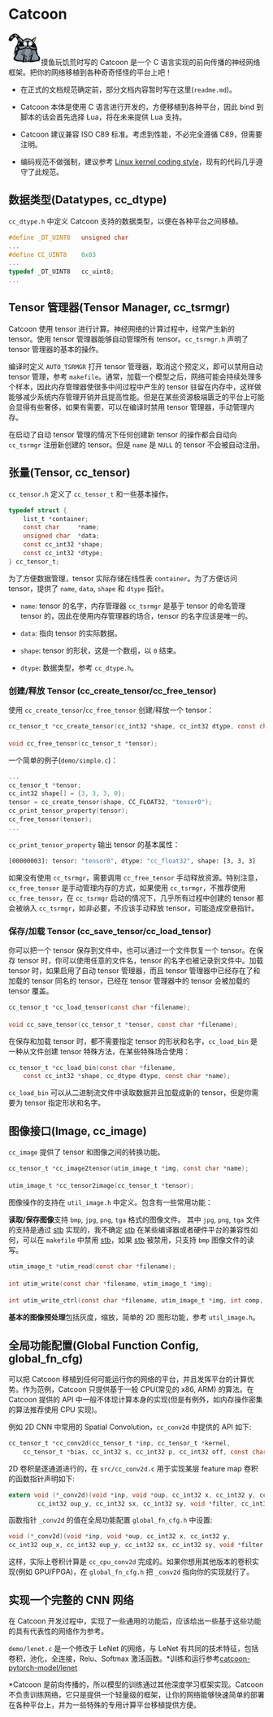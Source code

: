 # Catcoon

![catcoon](catcoon.png?raw=ture)摸鱼玩饥荒时写的 Catcoon 是一个 C 语言实现的前向传播的神经网络框架。把你的网络移植到各种奇奇怪怪的平台上吧！

* 在正式的文档规范确定前，部分文档内容暂时写在这里(`readme.md`)。

* Catcoon 本体是使用 C 语言进行开发的，方便移植到各种平台，因此 bind 到脚本的话会首先选择 Lua，将在未来提供 Lua 支持。

* Catcoon 建议兼容 ISO C89 标准。考虑到性能，不必完全遵循 C89，但需要注明。

* 编码规范不做强制，建议参考 [Linux kernel coding style](https://www.kernel.org/doc/html/v4.10/process/coding-style.html)，现有的代码几乎遵守了此规范。

## 数据类型(Datatypes, cc_dtype)

`cc_dtype.h` 中定义 Catcoon 支持的数据类型，以便在各种平台之间移植。

```c
#define _DT_UINT8   unsigned char
...
#define CC_UINT8    0x03
...
typedef _DT_UINT8   cc_uint8;
...
```

## Tensor 管理器(Tensor Manager, cc_tsrmgr)

Catcoon 使用 tensor 进行计算。神经网络的计算过程中，经常产生新的 tensor。使用 tensor 管理器能够自动管理所有 tensor。`cc_tsrmgr.h` 声明了 tensor 管理器的基本的操作。

编译时定义 `AUTO_TSRMGR` 打开 tensor 管理器，取消这个预定义，即可以禁用自动 tensor 管理，参考 `makefile`。通常，加载一个模型之后，网络可能会持续处理多个样本，因此内存管理器使很多中间过程中产生的 tensor 驻留在内存中，这样做能够减少系统内存管理开销并且提高性能。但是在某些资源极端匮乏的平台上可能会显得有些奢侈，如果有需要，可以在编译时禁用 tensor 管理器，手动管理内存。

在启动了自动 tensor 管理的情况下任何创建新 tensor 的操作都会自动向 `cc_tsrmgr` 注册新创建的 tensor。但是 `name` 是 `NULL` 的 tensor 不会被自动注册。

## 张量(Tensor, cc_tensor)

`cc_tensor.h` 定义了 `cc_tensor_t` 和一些基本操作。

```c
typedef struct {
	list_t *container;
	const char     *name;
	unsigned char  *data;
	const cc_int32 *shape;
	const cc_int32 *dtype;
} cc_tensor_t;
```

为了方便数据管理，tensor 实际存储在线性表 `container`。为了方便访问 tensor，提供了 `name`, `data`, `shape` 和 `dtype` 指针。

* `name`: tensor 的名字，内存管理器 `cc_tsrmgr` 是基于 tensor 的命名管理 tensor 的，因此在使用内存管理器的场合，tensor 的名字应该是唯一的。

* `data`: 指向 tensor 的实际数据。

* `shape`: tensor 的形状，这是一个数组，以 `0` 结束。

* `dtype`: 数据类型，参考 `cc_dtype.h`。

### 创建/释放 Tensor (cc_create_tensor/cc_free_tensor)

使用 `cc_create_tensor`/`cc_free_tensor` 创建/释放一个 tensor：

```c
cc_tensor_t *cc_create_tensor(cc_int32 *shape, cc_int32 dtype, const char *name);

void cc_free_tensor(cc_tensor_t *tensor);
```
一个简单的例子(`demo/simple.c`)：

```c
...
cc_tensor_t *tensor;
cc_int32 shape[] = {3, 3, 3, 0};
tensor = cc_create_tensor(shape, CC_FLOAT32, "tensor0");
cc_print_tensor_property(tensor);
cc_free_tensor(tensor);
...
```
`cc_print_tensor_property` 输出 tensor 的基本属性：

```bash
[00000003]: tensor: "tensor0", dtype: "cc_float32", shape: [3, 3, 3]
```
如果没有使用 `cc_tsrmgr`，需要调用 `cc_free_tensor` 手动释放资源。特别注意， `cc_free_tensor` 是手动管理内存的方式，如果使用 `cc_tsrmgr`，不推荐使用 `cc_free_tensor`，在 `cc_tsrmgr` 启动的情况下，几乎所有过程中创建的 tensor 都会被纳入 `cc_tsrmgr`，如非必要，不应该手动释放 tensor，可能造成空悬指针。

### 保存/加载 Tensor (cc_save_tensor/cc_load_tensor)

你可以把一个 tensor 保存到文件中，也可以通过一个文件恢复一个 tensor。在保存 tensor 时，你可以使用任意的文件名，tensor 的名字也被记录到文件中。加载 tensor 时，如果启用了自动 tensor 管理器，而且 tensor 管理器中已经存在了和加载的 tensor 同名的 tensor，已经在 tensor 管理器中的 tensor 会被加载的 tensor 覆盖。

```c
cc_tensor_t *cc_load_tensor(const char *filename);

void cc_save_tensor(cc_tensor_t *tensor, const char *filename);
```

在保存和加载 tensor 时，都不需要指定 tensor 的形状和名字，`cc_load_bin` 是一种从文件创建 tensor 特殊方法，在某些特殊场合使用：

```c
cc_tensor_t *cc_load_bin(const char *filename,
	const cc_int32 *shape, cc_dtype dtype, const char *name);
```

`cc_load_bin` 可以从二进制流文件中读取数据并且加载成新的 tensor，但是你需要为 tensor 指定形状和名字。

## 图像接口(Image, cc_image)

`cc_image` 提供了 tensor 和图像之间的转换功能。

```c
cc_tensor_t *cc_image2tensor(utim_image_t *img, const char *name);

utim_image_t *cc_tensor2image(cc_tensor_t *tensor);
```

图像操作的支持在 `util_image.h` 中定义。包含有一些常用功能：

**读取/保存图像**支持 `bmp`, `jpg`, `png`, `tga` 格式的图像文件。 其中 `jpg`, `png`, `tga` 文件的支持是通过 [stb](https://github.com/nothings/stb) 实现的，我不确定 [stb](https://github.com/nothings/stb) 在某些编译器或者硬件平台的兼容性如何，可以在 `makefile` 中禁用 [stb](https://github.com/nothings/stb)，如果 [stb](https://github.com/nothings/stb) 被禁用，只支持 `bmp` 图像文件的读写。

```c
utim_image_t *utim_read(const char *filename);

int utim_write(const char *filename, utim_image_t *img);

int utim_write_ctrl(const char *filename, utim_image_t *img, int comp, int quality);
```

**基本的图像预处理**包括灰度，缩放，简单的 2D 图形功能，参考 `util_image.h`。

## 全局功能配置(Global Function Config, global_fn_cfg)

可以把 Catcoon 移植到任何可能运行你的网络的平台，并且发挥平台的计算优势。作为范例，Catcoon 只提供基于一般 CPU(常见的 x86, ARM) 的算法。在 Catcoon 提供的 API 中一般不体现计算本身的实现(但是有例外，如内存操作密集的算法推荐使用 CPU 实现)。

例如 2D CNN 中常用的 Spatial Convolution，`cc_conv2d` 中提供的 API 如下:

```c
cc_tensor_t *cc_conv2d(cc_tensor_t *inp, cc_tensor_t *kernel,
	cc_tensor_t *bias, cc_int32 s, cc_int32 p, cc_int32 off, const char *name);
```

2D 卷积是逐通道进行的，在 `src/cc_conv2d.c` 用于实现某层 feature map 卷积的函数指针声明如下:

```c
extern void (*_conv2d)(void *inp, void *oup, cc_int32 x, cc_int32 y, cc_int32 oup_x,
		cc_int32 oup_y, cc_int32 sx, cc_int32 sy, void *filter, cc_int32 fw, cc_dtype dt);
```

函数指针 `_conv2d` 的值在全局功能配置 `global_fn_cfg.h` 中设置:

```c
void (*_conv2d)(void *inp, void *oup, cc_int32 x, cc_int32 y,
cc_int32 oup_x, cc_int32 oup_y, cc_int32 sx, cc_int32 sy, void *filter, cc_int32 fw, cc_dtype dt) = cc_cpu_conv2d;
```

这样，实际上卷积计算是 `cc_cpu_conv2d` 完成的。如果你想用其他版本的卷积实现(例如 GPU/FPGA)，在 `global_fn_cfg.h` 把 `_conv2d` 指向你的实现就行了。

## 实现一个完整的 CNN 网络

在 Catcoon 开发过程中，实现了一些通用的功能后，应该给出一些基于这些功能的具有代表性的网络作为参考。

`demo/lenet.c` 是一个修改于 LeNet 的网络，与 LeNet 有共同的技术特征，包括卷积，池化，全连接，Relu、Softmax 激活函数。*训练和运行参考[catcoon-pytorch-model/lenet](https://github.com/i-evi/catcoon-pytorch-model/tree/master/lenet)

*Catcoon 是前向传播的，所以模型的训练通过其他深度学习框架实现。Catcoon 不负责训练网络，它只是提供一个轻量级的框架，让你的网络能够快速简单的部署在各种平台上，并为一些特殊的专用计算平台移植提供方便。
